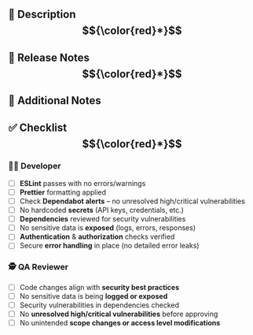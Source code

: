 ## 📜 Description $${\color{red}*}$$

<!-- Description of the changes made and their purpose. -->

## 📝 Release Notes $${\color{red}*}$$	

<!--
Write a brief summary of what this change does, suitable for customer-facing release notes.
Use plain English and avoid technical jargon.

Example:
- Sites can now be created and edited from the company view.
-->

## 📩 Additional Notes  
<!-- Any relevant information for the reviewer. -->

## ✅ Checklist $${\color{red}*}$$

### 🧑‍💻 Developer
- [ ] **ESLint** passes with no errors/warnings  
- [ ] **Prettier** formatting applied  
- [ ] Check **Dependabot alerts** – no unresolved high/critical vulnerabilities  
- [ ] No hardcoded **secrets** (API keys, credentials, etc.)  
- [ ] **Dependencies** reviewed for security vulnerabilities  
- [ ] No sensitive data is **exposed** (logs, errors, responses)  
- [ ] **Authentication** & **authorization** checks verified  
- [ ] Secure **error handling** in place (no detailed error leaks)  

### 🕵️ QA Reviewer
- [ ] Code changes align with **security best practices**  
- [ ] No sensitive data is being **logged or exposed**    
- [ ] Security vulnerabilities in dependencies checked  
- [ ] No **unresolved high/critical vulnerabilities** before approving  
- [ ] No unintended **scope changes or access level modifications**    
